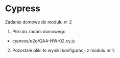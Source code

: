 # Cypress

Zadanie domowe do modułu nr 2 

1. Pliki do zadani domowego
- cypress/e2e/QAA-HW-02.cy.js 

2. Pozostałe pliki to wyniki konfiguracji z modułu nr 1.

  
